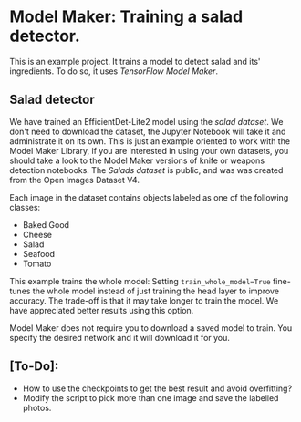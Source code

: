 # Model Maker: Training a salad detector.
This is an example project. It trains a model to detect salad and its' ingredients. To do so, it uses _TensorFlow Model Maker_.


## Salad detector
We have trained an EfficientDet-Lite2 model using the _salad dataset_. We don't need to download the dataset, the Jupyter Notebook will take it and administrate it on its own.
This is just an example oriented to work with the Model Maker Library, if you are interested in using your own datasets, you should take a look to the Model Maker versions of knife or weapons detection notebooks.
The _Salads dataset_ is public, and was was created from the Open Images Dataset V4.

Each image in the dataset contains objects labeled as one of the following classes:

- Baked Good
- Cheese
- Salad
- Seafood
- Tomato

This example trains the whole model:
Setting `train_whole_model=True` fine-tunes the whole model instead of just training the head layer to improve accuracy. The trade-off is that it may take longer to train the model.
We have appreciated better results using this option.

Model Maker does not require you to download a saved model to train. You specify the desired network and it will download it for you.


## **[To-Do]:** 
- How to use the checkpoints to get the best result and avoid overfitting?
- Modify the script to pick more than one image and save the labelled photos.